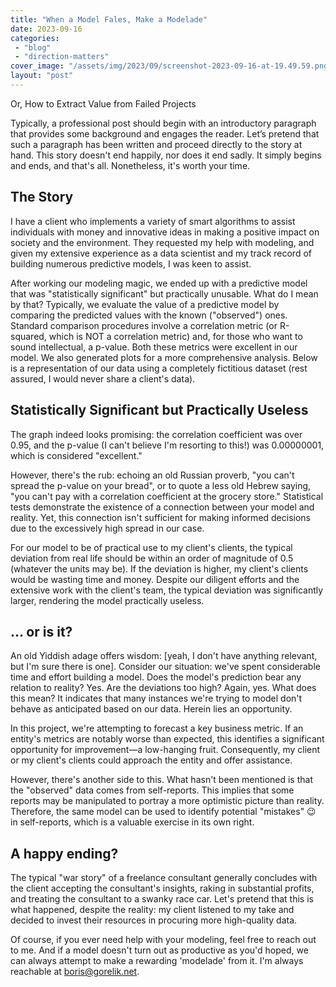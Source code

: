 ```yaml
---
title: "When a Model Fales, Make a Modelade"
date: 2023-09-16
categories: 
 - "blog"
 - "direction-matters"
cover_image: "/assets/img/2023/09/screenshot-2023-09-16-at-19.49.59.png"
layout: "post"
---
```


Or, How to Extract Value from Failed Projects

Typically, a professional post should begin with an introductory paragraph that provides some background and engages the reader. Let’s pretend that such a paragraph has been written and proceed directly to the story at hand. This story doesn't end happily, nor does it end sadly. It simply begins and ends, and that's all. Nonetheless, it's worth your time.

## The Story

I have a client who implements a variety of smart algorithms to assist individuals with money and innovative ideas in making a positive impact on society and the environment. They requested my help with modeling, and given my extensive experience as a data scientist and my track record of building numerous predictive models, I was keen to assist.

After working our modeling magic, we ended up with a predictive model that was "statistically significant" but practically unusable. What do I mean by that? Typically, we evaluate the value of a predictive model by comparing the predicted values with the known ("observed") ones. Standard comparison procedures involve a correlation metric (or R-squared, which is NOT a correlation metric) and, for those who want to sound intellectual, a p-value. Both these metrics were excellent in our model. We also generated plots for a more comprehensive analysis. Below is a representation of our data using a completely fictitious dataset (rest assured, I would never share a client's data).

## Statistically Significant but Practically Useless

The graph indeed looks promising: the correlation coefficient was over 0.95, and the p-value (I can't believe I'm resorting to this!) was 0.00000001, which is considered "excellent." 

However, there's the rub: echoing an old Russian proverb, "you can't spread the p-value on your bread", or to quote a less old Hebrew saying, "you can't pay with a correlation coefficient at the grocery store." Statistical tests demonstrate the existence of a connection between your model and reality. Yet, this connection isn't sufficient for making informed decisions due to the excessively high spread in our case.

For our model to be of practical use to my client's clients, the typical deviation from real life should be within an order of magnitude of 0.5 (whatever the units may be). If the deviation is higher, my client's clients would be wasting time and money. Despite our diligent efforts and the extensive work with the client's team, the typical deviation was significantly larger, rendering the model practically useless.

## … or is it?

An old Yiddish adage offers wisdom: [yeah, I don't have anything relevant, but I'm sure there is one]. Consider our situation: we've spent considerable time and effort building a model. Does the model's prediction bear any relation to reality? Yes. Are the deviations too high? Again, yes. What does this mean? It indicates that many instances we're trying to model don't behave as anticipated based on our data. Herein lies an opportunity.

In this project, we're attempting to forecast a key business metric. If an entity's metrics are notably worse than expected, this identifies a significant opportunity for improvement—a low-hanging fruit. Consequently, my client or my client's clients could approach the entity and offer assistance.

However, there's another side to this. What hasn't been mentioned is that the "observed" data comes from self-reports. This implies that some reports may be manipulated to portray a more optimistic picture than reality. Therefore, the same model can be used to identify potential "mistakes" 😉 in self-reports, which is a valuable exercise in its own right.

## A happy ending?

The typical "war story" of a freelance consultant generally concludes with the client accepting the consultant's insights, raking in substantial profits, and treating the consultant to a swanky race car. Let's pretend that this is what happened, despite the reality: my client listened to my take and decided to invest their resources in procuring more high-quality data. 

Of course, if you ever need help with your modeling, feel free to reach out to me. And if a model doesn't turn out as productive as you'd hoped, we can always attempt to make a rewarding 'modelade' from it. I'm always reachable at <boris@gorelik.net>.
